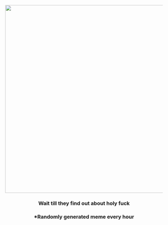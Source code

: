 <p align="center">
        <img src="https://i.redd.it/hszyldzbfds81.jpg" width="600" height="600">
        </p>
        <h3 align="center">Wait till they find out about holy fuck</h3>
        <h3 align="center">*Randomly generated meme every hour</h3>
    